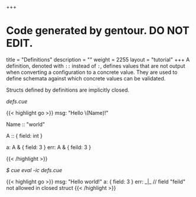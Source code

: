 +++
# Code generated by gentour. DO NOT EDIT.
title = "Definitions"
description = ""
weight = 2255
layout = "tutorial"
+++
A definition, denoted with `::` instead of `:`, defines values that
are not output when converting a configuration to a concrete value.
They are used to define schemata against which concrete values can
be validated.

Structs defined by definitions are implicitly closed.


<a id="td-block-padding" class="td-offset-anchor"></a>
<section class="row td-box td-box--white td-box--gradient td-box--height-auto">
<div class="col-lg-6 mr-0">
<i>defs.cue</i>
<p>
{{< highlight go >}}
msg: "Hello \(Name)!"

Name :: "world"

A :: {
    field: int
}

a:   A & { field: 3 }
err: A & { feild: 3 }

{{< /highlight >}}
<br>
</div>

<div class="col-lg-6 ml-0"><i>$ cue eval -ic defs.cue</i>
<p>
{{< highlight go >}}
msg: "Hello world!"
a: {
    field: 3
}
err: _|_ // field "feild" not allowed in closed struct
{{< /highlight >}}
</div>
</section>